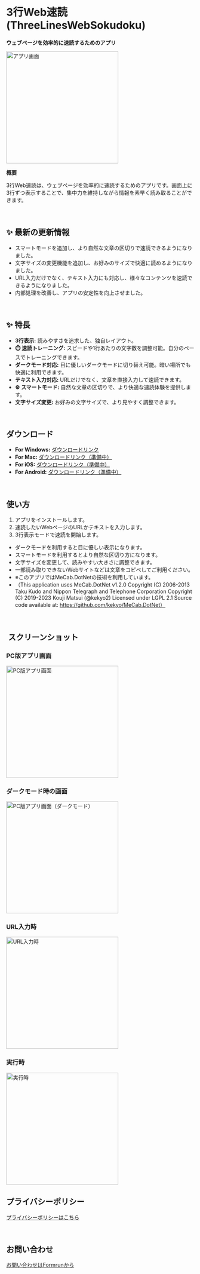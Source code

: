 # 3行Web速読 (ThreeLinesWebSokudoku)

**ウェブページを効率的に速読するためのアプリ**

<img src="images/appiconfg.svg" alt="アプリ画面" width="300">

<br>

**概要**

3行Web速読は、ウェブページを効率的に速読するためのアプリです。画面上に3行ずつ表示することで、集中力を維持しながら情報を素早く読み取ることができます。

<br>

## ✨ 最新の更新情報

* スマートモードを追加し、より自然な文章の区切りで速読できるようになりました。
* 文字サイズの変更機能を追加し、お好みのサイズで快適に読めるようになりました。
* URL入力だけでなく、テキスト入力にも対応し、様々なコンテンツを速読できるようになりました。
* 内部処理を改善し、アプリの安定性を向上させました。

<br>

## ✨ 特長

* **3行表示:** 読みやすさを追求した、独自レイアウト。
* **⏱️ 速読トレーニング:** スピードや1行あたりの文字数を調整可能。自分のペースでトレーニングできます。
* **ダークモード対応:** 目に優しいダークモードに切り替え可能。暗い場所でも快適に利用できます。
* **テキスト入力対応:** URLだけでなく、文章を直接入力して速読できます。
* **⚙️ スマートモード:** 自然な文章の区切りで、より快適な速読体験を提供します。
* **文字サイズ変更:** お好みの文字サイズで、より見やすく調整できます。

<br>

##  ダウンロード

* **For Windows:** [ダウンロードリンク](https://apps.microsoft.com/detail/9MVZP1C80KV6?hl=ja-jp&gl=JP&ocid=pdpshare)
* **For Mac:** [ダウンロードリンク（準備中）](https://example.com)
* **For iOS:** [ダウンロードリンク（準備中）](https://example.com)
* **For Android:** [ダウンロードリンク（準備中）](https://example.com)

<br>

##  使い方

1.  アプリをインストールします。
2.  速読したいWebページのURLかテキストを入力します。
3.  3行表示モードで速読を開始します。

* ダークモードを利用すると目に優しい表示になります。
* スマートモードを利用するとより自然な区切り方になります。
* 文字サイズを変更して、読みやすい大きさに調整できます。
* 一部読み取りできないWebサイトなどは文章をコピペしてご利用ください。
* ※このアプリではMeCab.DotNetの技術を利用しています。
* （This application uses MeCab.DotNet v1.2.0 Copyright (C) 2006-2013 Taku Kudo and Nippon Telegraph and Telephone Corporation Copyright (C) 2019-2023 Kouji Matsui (@kekyo2) Licensed under LGPL 2.1 Source code available at: https://github.com/kekyo/MeCab.DotNet）

<br>

## ️ スクリーンショット

### PC版アプリ画面

<img src="images/pic001.png" alt="PC版アプリ画面" width="300">

### ダークモード時の画面

<img src="images/pic002.png" alt="PC版アプリ画面（ダークモード）" width="300">

### URL入力時

<img src="images/pic003.png" alt="URL入力時" width="300">

### 実行時

<img src="images/pic004.png" alt="実行時" width="300">

<br>

##  プライバシーポリシー

[プライバシーポリシーはこちら](privacy.md)

<br>

##  お問い合わせ

[お問い合わせはFormrunから](https://form.run/@yahoo-eF6XHIch4UKZT592Vk5I)

<br>